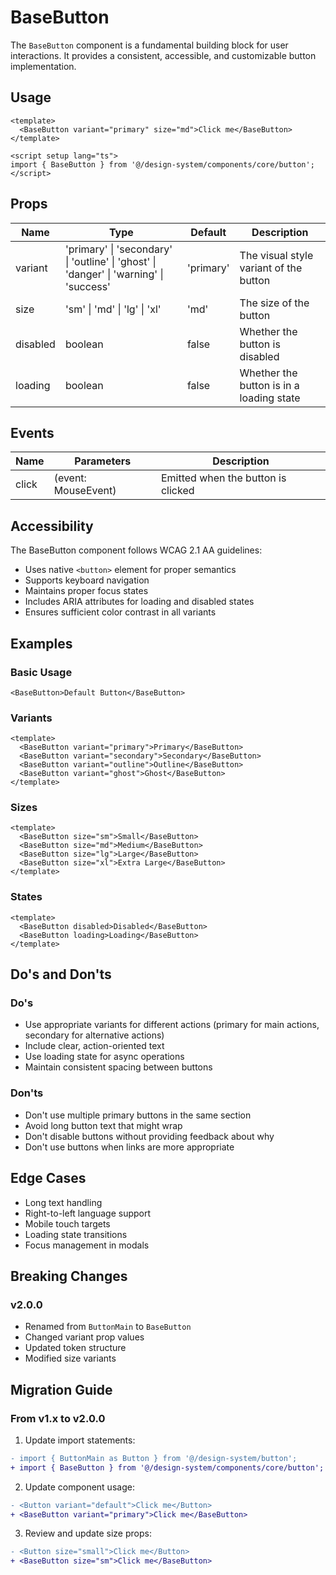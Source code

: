 # BaseButton

The `BaseButton` component is a fundamental building block for user interactions. It provides a consistent, accessible, and customizable button implementation.

## Usage

```vue
<template>
  <BaseButton variant="primary" size="md">Click me</BaseButton>
</template>

<script setup lang="ts">
import { BaseButton } from '@/design-system/components/core/button';
</script>
```

## Props

| Name | Type | Default | Description |
|------|------|---------|-------------|
| variant | 'primary' \| 'secondary' \| 'outline' \| 'ghost' \| 'danger' \| 'warning' \| 'success' | 'primary' | The visual style variant of the button |
| size | 'sm' \| 'md' \| 'lg' \| 'xl' | 'md' | The size of the button |
| disabled | boolean | false | Whether the button is disabled |
| loading | boolean | false | Whether the button is in a loading state |

## Events

| Name | Parameters | Description |
|------|------------|-------------|
| click | (event: MouseEvent) | Emitted when the button is clicked |

## Accessibility

The BaseButton component follows WCAG 2.1 AA guidelines:

- Uses native `<button>` element for proper semantics
- Supports keyboard navigation
- Maintains proper focus states
- Includes ARIA attributes for loading and disabled states
- Ensures sufficient color contrast in all variants

## Examples

### Basic Usage
```vue
<BaseButton>Default Button</BaseButton>
```

### Variants
```vue
<template>
  <BaseButton variant="primary">Primary</BaseButton>
  <BaseButton variant="secondary">Secondary</BaseButton>
  <BaseButton variant="outline">Outline</BaseButton>
  <BaseButton variant="ghost">Ghost</BaseButton>
</template>
```

### Sizes
```vue
<template>
  <BaseButton size="sm">Small</BaseButton>
  <BaseButton size="md">Medium</BaseButton>
  <BaseButton size="lg">Large</BaseButton>
  <BaseButton size="xl">Extra Large</BaseButton>
</template>
```

### States
```vue
<template>
  <BaseButton disabled>Disabled</BaseButton>
  <BaseButton loading>Loading</BaseButton>
</template>
```

## Do's and Don'ts

### Do's
- Use appropriate variants for different actions (primary for main actions, secondary for alternative actions)
- Include clear, action-oriented text
- Use loading state for async operations
- Maintain consistent spacing between buttons

### Don'ts
- Don't use multiple primary buttons in the same section
- Avoid long button text that might wrap
- Don't disable buttons without providing feedback about why
- Don't use buttons when links are more appropriate

## Edge Cases

- Long text handling
- Right-to-left language support
- Mobile touch targets
- Loading state transitions
- Focus management in modals

## Breaking Changes

### v2.0.0
- Renamed from `ButtonMain` to `BaseButton`
- Changed variant prop values
- Updated token structure
- Modified size variants

## Migration Guide

### From v1.x to v2.0.0

1. Update import statements:
```diff
- import { ButtonMain as Button } from '@/design-system/button';
+ import { BaseButton } from '@/design-system/components/core/button';
```

2. Update component usage:
```diff
- <Button variant="default">Click me</Button>
+ <BaseButton variant="primary">Click me</BaseButton>
```

3. Review and update size props:
```diff
- <Button size="small">Click me</Button>
+ <BaseButton size="sm">Click me</BaseButton>
``` 